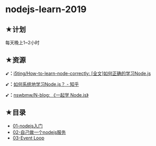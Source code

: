 # nodejs-learn-2019

## ★计划

每天晚上1~2小时

## ★资源

**➹：**[i5ting/How-to-learn-node-correctly: [全文]如何正确的学习Node.js](https://github.com/i5ting/How-to-learn-node-correctly)

**➹：**[如何系统地学习Node.js？ - 知乎](https://www.zhihu.com/question/21567720)

**➹：**[nswbmw/N-blog: 《一起学 Node.js》](https://github.com/nswbmw/N-blog)

## ★目录

- [01-nodejs入门](./01-入门/01-nodejs入门.md)
- [02-自己做一个nodejs服务](./01-入门/02-自己做一个nodejs服务.md)
- [03-Event Loop](./01-入门/03-event-loop.md)

